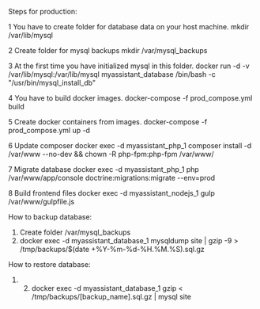 Steps for production:

1 You have to create folder for database data on your host machine.
   mkdir /var/lib/mysql
   
2 Create folder for mysql backups
    mkdir /var/mysql_backups
     
3 At the first time you have initialized mysql in this folder.
   docker run -d -v /var/lib/mysql:/var/lib/mysql myassistant_database /bin/bash -c "/usr/bin/mysql_install_db"
    
4 You have to build docker images.
   docker-compose -f prod_compose.yml build
    
5 Create docker containers from images.
   docker-compose -f prod_compose.yml up -d
    
6 Update composer 
   docker exec -d myassistant_php_1 composer install -d /var/www --no-dev && chown -R php-fpm:php-fpm /var/www/
   
7 Migrate database
   docker exec -d myassistant_php_1 php /var/www/app/console doctrine:migrations:migrate --env=prod
   
8 Build frontend files
    docker exec -d myassistant_nodejs_1 gulp /var/www/gulpfile.js
    
How to backup database:    
1) Create folder /var/mysql_backups
2) docker exec -d myassistant_database_1 mysqldump site | gzip -9 > /tmp/backups/$(date +%Y-%m-%d-%H.%M.%S).sql.gz

How to restore database:
1) 2) docker exec -d myassistant_database_1 gzip < /tmp/backups/[backup_name].sql.gz | mysql site
